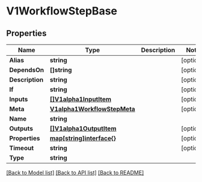 # V1WorkflowStepBase

## Properties

Name | Type | Description | Notes
------------ | ------------- | ------------- | -------------
**Alias** | **string** |  | [optional] 
**DependsOn** | **[]string** |  | [optional] 
**Description** | **string** |  | [optional] 
**If** | **string** |  | [optional] 
**Inputs** | [**[]V1alpha1InputItem**](V1alpha1InputItem.md) |  | [optional] 
**Meta** | [**V1alpha1WorkflowStepMeta**](V1alpha1WorkflowStepMeta.md) |  | [optional] 
**Name** | **string** |  | 
**Outputs** | [**[]V1alpha1OutputItem**](V1alpha1OutputItem.md) |  | [optional] 
**Properties** | [**map[string]interface{}**](.md) |  | [optional] 
**Timeout** | **string** |  | [optional] 
**Type** | **string** |  | 

[[Back to Model list]](../README.md#documentation-for-models) [[Back to API list]](../README.md#documentation-for-api-endpoints) [[Back to README]](../README.md)


